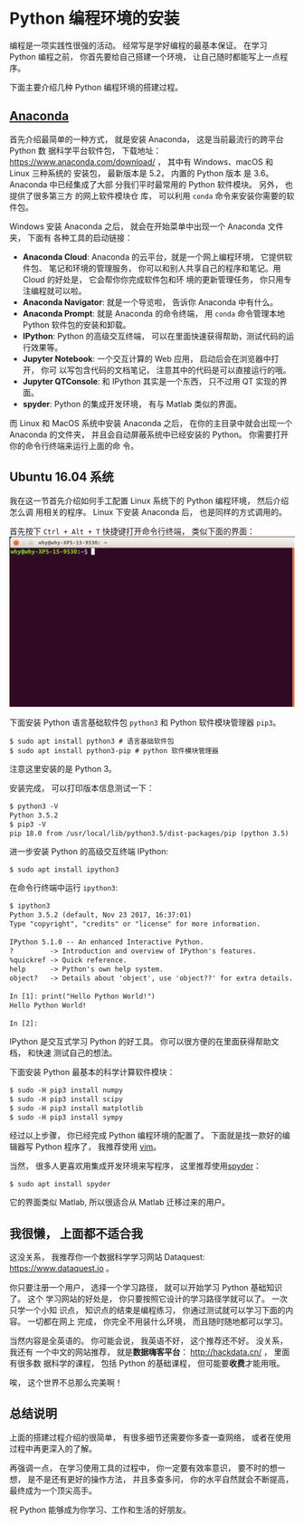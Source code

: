 # Python 编程环境的安装

编程是一项实践性很强的活动。 经常写是学好编程的最基本保证。 在学习 Python 编程之前，
你首先要给自己搭建一个环境， 让自己随时都能写上一点程序。

下面主要介绍几种 Python 编程环境的搭建过程。

## [Anaconda](https://www.anaconda.com/) 

首先介绍最简单的一种方式， 就是安装 Anaconda， 这是当前最流行的跨平台 Python 数
据科学平台软件包， 下载地址： https://www.anaconda.com/download/ ， 其中有
Windows、macOS 和 Linux 三种系统的 安装包， 最新版本是 5.2， 内置的 Python 版本
是 3.6。 Anaconda 中已经集成了大部 分我们平时最常用的 Python 软件模块。 另外，
也提供了很多第三方 的网上软件模块仓 库， 可以利用 `conda` 命令来安装你需要的软
件包。

Windows 安装 Anaconda 之后， 就会在开始菜单中出现一个 Anaconda 文件夹， 下面有
各种工具的启动链接：

* **Anaconda Cloud**: 
Anaconda 的云平台，就是一个网上编程环境， 它提供软件包、 笔记和环境的管理服务，
你可以和别人共享自己的程序和笔记。用 Cloud 的好处是， 它会帮你你完成软件包和环
境的更新管理任务， 你只用专注编程就可以啦。 
* **Anaconda Navigator**: 就是一个导览啦， 告诉你 Anaconda 中有什么。
* **Anaconda Prompt**: 就是 Anaconda 的命令终端， 用 `conda` 命令管理本地 Python 软件包的安装和卸载。
* **IPython**: Python 的高级交互终端， 可以在里面快速获得帮助，测试代码的运行效果等。
* **Jupyter Notebook**: 一个交互计算的 Web 应用， 启动后会在浏览器中打开， 你可
    以写包含代码的文档笔记， 注意其中的代码是可以直接运行的哦。 
* **Jupyter QTConsole**: 和 IPython 其实是一个东西， 只不过用 QT 实现的界面。
* **spyder**: Python 的集成开发环境， 有与 Matlab 类似的界面。

而 Linux 和 MacOS 系统中安装 Anaconda 之后， 在你的主目录中就会出现一个 Anaconda 的文件夹，
并且会自动屏蔽系统中已经安装的 Python。 你需要打开你的命令行终端来运行上面的命
令。

## Ubuntu 16.04 系统

我在这一节首先介绍如何手工配置 Linux 系统下的 Python 编程环境， 然后介绍怎么调
用相关的程序。 Linux 下安装 Anaconda 后， 也是同样的方式调用的。 

首先按下 `Ctrl + Alt + T` 快捷键打开命令行终端， 类似下面的界面：
![命令行终端](./figures/shell.png)


下面安装 Python 语言基础软件包 `python3` 和 Python 软件模块管理器 `pip3`。  

```
$ sudo apt install python3 # 语言基础软件包
$ sudo apt install python3-pip # python 软件模块管理器
```
注意这里安装的是 Python 3。

安装完成， 可以打印版本信息测试一下：

```
$ python3 -V
Python 3.5.2
$ pip3 -V 
pip 18.0 from /usr/local/lib/python3.5/dist-packages/pip (python 3.5)
```

进一步安装 Python 的高级交互终端 IPython:

```
$ sudo apt install ipython3
```

在命令行终端中运行 `ipython3`:

```
$ ipython3
Python 3.5.2 (default, Nov 23 2017, 16:37:01) 
Type "copyright", "credits" or "license" for more information.

IPython 5.1.0 -- An enhanced Interactive Python.
?         -> Introduction and overview of IPython's features.
%quickref -> Quick reference.
help      -> Python's own help system.
object?   -> Details about 'object', use 'object??' for extra details.

In [1]: print("Hello Python World!")
Hello Python World!

In [2]: 
```

IPython 是交互式学习 Python 的好工具。 你可以很方便的在里面获得帮助文档， 和快速
测试自己的想法。 

下面安装 Python 最基本的科学计算软件模块：

```
$ sudo -H pip3 install numpy 
$ sudo -H pip3 install scipy
$ sudo -H pip3 install matplotlib
$ sudo -H pip3 install sympy
```

经过以上步骤， 你已经完成 Python 编程环境的配置了。
下面就是找一款好的编辑器写 Python 程序了， 我推荐使用
[vim](https://www.vim.org/)。 


当然， 很多人更喜欢用集成开发环境来写程序， 这里推荐使用[spyder](https://www.spyder-ide.org/)：

```
$ sudo apt install spyder
```

它的界面类似 Matlab, 所以很适合从 Matlab 迁移过来的用户。

## 我很懒， 上面都不适合我

这没关系， 我推荐你一个数据科学学习网站 Dataquest: https://www.dataquest.io 。

你只要注册一个用户， 选择一个学习路径， 就可以开始学习 Python 基础知识了。 这个
学习网站的好处是， 你只要按照它设计的学习路径学就可以了。 一次只学一个小知
识点， 知识点的结束是编程练习， 你通过测试就可以学习下面的内容。 一切都在网上
完成， 你完全不用装什么环境， 而且随时随地都可以学习。

当然内容是全英语的。 你可能会说， 我英语不好， 这个推荐还不好。 没关系， 我还有
一个中文的网站推荐， 就是**数据嗨客平台**： http://hackdata.cn/ ， 里面有很多数
据科学的课程， 包括 Python 的基础课程， 但可能要**收费**才能用哦。

唉， 这个世界不总那么完美啊！

## 总结说明 

上面的搭建过程介绍的很简单， 有很多细节还需要你多查一查网络，
或者在使用过程中再更深入的了解。 

再强调一点， 在学习使用工具的过程中， 你一定要有效率意识，
要不时的想一想， 是不是还有更好的操作方法， 并且多查多问，
你的水平自然就会不断提高， 最终成为一个顶尖高手。 

祝 Python 能够成为你学习、工作和生活的好朋友。
